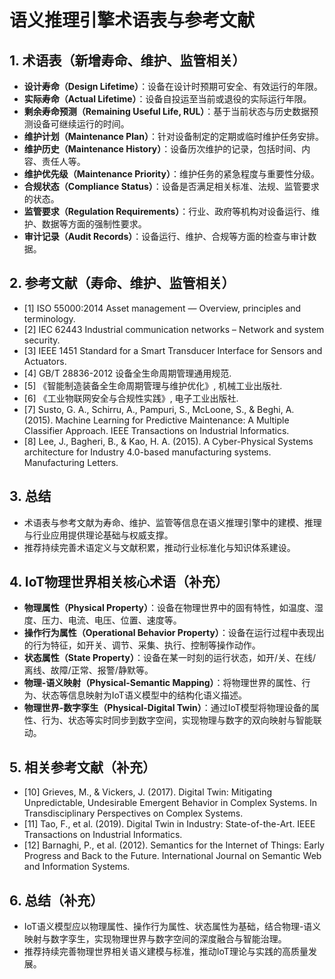 # 语义推理引擎术语表与参考文献

## 1. 术语表（新增寿命、维护、监管相关）

- **设计寿命（Design Lifetime）**：设备在设计时预期可安全、有效运行的年限。
- **实际寿命（Actual Lifetime）**：设备自投运至当前或退役的实际运行年限。
- **剩余寿命预测（Remaining Useful Life, RUL）**：基于当前状态与历史数据预测设备可继续运行的时间。
- **维护计划（Maintenance Plan）**：针对设备制定的定期或临时维护任务安排。
- **维护历史（Maintenance History）**：设备历次维护的记录，包括时间、内容、责任人等。
- **维护优先级（Maintenance Priority）**：维护任务的紧急程度与重要性分级。
- **合规状态（Compliance Status）**：设备是否满足相关标准、法规、监管要求的状态。
- **监管要求（Regulation Requirements）**：行业、政府等机构对设备运行、维护、数据等方面的强制性要求。
- **审计记录（Audit Records）**：设备运行、维护、合规等方面的检查与审计数据。

## 2. 参考文献（寿命、维护、监管相关）

- [1] ISO 55000:2014 Asset management — Overview, principles and terminology.
- [2] IEC 62443 Industrial communication networks – Network and system security.
- [3] IEEE 1451 Standard for a Smart Transducer Interface for Sensors and Actuators.
- [4] GB/T 28836-2012 设备全生命周期管理通用规范.
- [5] 《智能制造装备全生命周期管理与维护优化》, 机械工业出版社.
- [6] 《工业物联网安全与合规性实践》, 电子工业出版社.
- [7] Susto, G. A., Schirru, A., Pampuri, S., McLoone, S., & Beghi, A. (2015). Machine Learning for Predictive Maintenance: A Multiple Classifier Approach. IEEE Transactions on Industrial Informatics.
- [8] Lee, J., Bagheri, B., & Kao, H. A. (2015). A Cyber-Physical Systems architecture for Industry 4.0-based manufacturing systems. Manufacturing Letters.

## 3. 总结

- 术语表与参考文献为寿命、维护、监管等信息在语义推理引擎中的建模、推理与行业应用提供理论基础与权威支撑。
- 推荐持续完善术语定义与文献积累，推动行业标准化与知识体系建设。

## 4. IoT物理世界相关核心术语（补充）

- **物理属性（Physical Property）**：设备在物理世界中的固有特性，如温度、湿度、压力、电流、电压、位置、速度等。
- **操作行为属性（Operational Behavior Property）**：设备在运行过程中表现出的行为特征，如开关、调节、采集、执行、控制等操作动作。
- **状态属性（State Property）**：设备在某一时刻的运行状态，如开/关、在线/离线、故障/正常、报警/静默等。
- **物理-语义映射（Physical-Semantic Mapping）**：将物理世界的属性、行为、状态等信息映射为IoT语义模型中的结构化语义描述。
- **物理世界-数字孪生（Physical-Digital Twin）**：通过IoT模型将物理设备的属性、行为、状态等实时同步到数字空间，实现物理与数字的双向映射与智能联动。

## 5. 相关参考文献（补充）

- [10] Grieves, M., & Vickers, J. (2017). Digital Twin: Mitigating Unpredictable, Undesirable Emergent Behavior in Complex Systems. In Transdisciplinary Perspectives on Complex Systems.
- [11] Tao, F., et al. (2019). Digital Twin in Industry: State-of-the-Art. IEEE Transactions on Industrial Informatics.
- [12] Barnaghi, P., et al. (2012). Semantics for the Internet of Things: Early Progress and Back to the Future. International Journal on Semantic Web and Information Systems.

## 6. 总结（补充）

- IoT语义模型应以物理属性、操作行为属性、状态属性为基础，结合物理-语义映射与数字孪生，实现物理世界与数字空间的深度融合与智能治理。
- 推荐持续完善物理世界相关语义建模与标准，推动IoT理论与实践的高质量发展。
